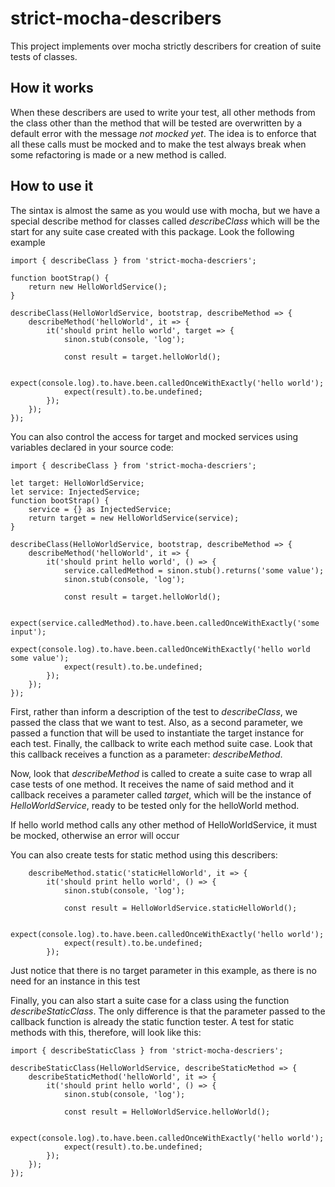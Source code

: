# strict-mocha-describers

This project implements over mocha strictly describers for creation of suite tests of classes.

## How it works

When these describers are used to write your test, all other methods from the class other than the method that will be tested are overwritten by a default error with the message _not mocked yet_. The idea is to enforce that all these calls must be mocked and to make the test always break when some refactoring is made or a new method is called.

## How to use it

The sintax is almost the same as you would use with mocha, but we have a special describe method for classes called *describeClass* which will be the start for any suite case created with this package. Look the following example

```
import { describeClass } from 'strict-mocha-descriers';

function bootStrap() {
    return new HelloWorldService();
}

describeClass(HelloWorldService, bootstrap, describeMethod => {
    describeMethod('helloWorld', it => {
        it('should print hello world', target => {
            sinon.stub(console, 'log');

            const result = target.helloWorld();

            expect(console.log).to.have.been.calledOnceWithExactly('hello world');
            expect(result).to.be.undefined;
        });
    });
});
```

You can also control the access for target and mocked services using variables declared in your source code:


```
import { describeClass } from 'strict-mocha-descriers';

let target: HelloWorldService;
let service: InjectedService;
function bootStrap() {
    service = {} as InjectedService;
    return target = new HelloWorldService(service);
}

describeClass(HelloWorldService, bootstrap, describeMethod => {
    describeMethod('helloWorld', it => {
        it('should print hello world', () => {
            service.calledMethod = sinon.stub().returns('some value');
            sinon.stub(console, 'log');

            const result = target.helloWorld();

            expect(service.calledMethod).to.have.been.calledOnceWithExactly('some input');
            expect(console.log).to.have.been.calledOnceWithExactly('hello world some value');
            expect(result).to.be.undefined;
        });
    });
});
```

First, rather than inform a description of the test to *describeClass*, we passed the class that we want to test. Also, as a second parameter, we passed a function that will be used to instantiate the target instance for each test. Finally, the callback to write each method suite case. Look that this callback receives a function as a parameter: *describeMethod*.

Now, look that *describeMethod* is called to create a suite case to wrap all case tests of one method. It receives the name of said method and it callback receives a parameter called *target*, which will be the instance of *HelloWorldService*, ready to be tested only for the helloWorld method.

If hello world method calls any other method of HelloWorldService, it must be mocked, otherwise an error will occur

You can also create tests for static method using this describers:

```
    describeMethod.static('staticHelloWorld', it => {
        it('should print hello world', () => {
            sinon.stub(console, 'log');

            const result = HelloWorldService.staticHelloWorld();

            expect(console.log).to.have.been.calledOnceWithExactly('hello world');
            expect(result).to.be.undefined;
        });
```

Just notice that there is no target parameter in this example, as there is no need for an instance in this test

Finally, you can also start a suite case for a class using the function *describeStaticClass*. The only difference is that the parameter passed to the callback function is already the static function tester. A test for static methods with this, therefore, will look like this:

```
import { describeStaticClass } from 'strict-mocha-descriers';

describeStaticClass(HelloWorldService, describeStaticMethod => {
    describeStaticMethod('helloWorld', it => {
        it('should print hello world', () => {
            sinon.stub(console, 'log');

            const result = HelloWorldService.helloWorld();

            expect(console.log).to.have.been.calledOnceWithExactly('hello world');
            expect(result).to.be.undefined;
        });
    });
});
```
